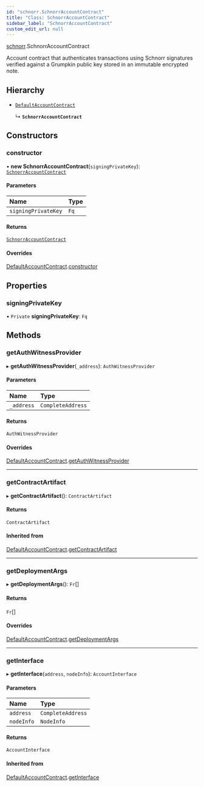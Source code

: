 ```yaml
---
id: "schnorr.SchnorrAccountContract"
title: "Class: SchnorrAccountContract"
sidebar_label: "SchnorrAccountContract"
custom_edit_url: null
---
```


[schnorr](../modules/schnorr.md).SchnorrAccountContract

Account contract that authenticates transactions using Schnorr signatures
verified against a Grumpkin public key stored in an immutable encrypted note.

## Hierarchy

- [`DefaultAccountContract`](defaults.DefaultAccountContract.md)

  ↳ **`SchnorrAccountContract`**

## Constructors

### constructor

• **new SchnorrAccountContract**(`signingPrivateKey`): [`SchnorrAccountContract`](schnorr.SchnorrAccountContract.md)

#### Parameters

| Name | Type |
| :------ | :------ |
| `signingPrivateKey` | `Fq` |

#### Returns

[`SchnorrAccountContract`](schnorr.SchnorrAccountContract.md)

#### Overrides

[DefaultAccountContract](defaults.DefaultAccountContract.md).[constructor](defaults.DefaultAccountContract.md#constructor)

## Properties

### signingPrivateKey

• `Private` **signingPrivateKey**: `Fq`

## Methods

### getAuthWitnessProvider

▸ **getAuthWitnessProvider**(`_address`): `AuthWitnessProvider`

#### Parameters

| Name | Type |
| :------ | :------ |
| `_address` | `CompleteAddress` |

#### Returns

`AuthWitnessProvider`

#### Overrides

[DefaultAccountContract](defaults.DefaultAccountContract.md).[getAuthWitnessProvider](defaults.DefaultAccountContract.md#getauthwitnessprovider)

___

### getContractArtifact

▸ **getContractArtifact**(): `ContractArtifact`

#### Returns

`ContractArtifact`

#### Inherited from

[DefaultAccountContract](defaults.DefaultAccountContract.md).[getContractArtifact](defaults.DefaultAccountContract.md#getcontractartifact)

___

### getDeploymentArgs

▸ **getDeploymentArgs**(): `Fr`[]

#### Returns

`Fr`[]

#### Overrides

[DefaultAccountContract](defaults.DefaultAccountContract.md).[getDeploymentArgs](defaults.DefaultAccountContract.md#getdeploymentargs)

___

### getInterface

▸ **getInterface**(`address`, `nodeInfo`): `AccountInterface`

#### Parameters

| Name | Type |
| :------ | :------ |
| `address` | `CompleteAddress` |
| `nodeInfo` | `NodeInfo` |

#### Returns

`AccountInterface`

#### Inherited from

[DefaultAccountContract](defaults.DefaultAccountContract.md).[getInterface](defaults.DefaultAccountContract.md#getinterface)
